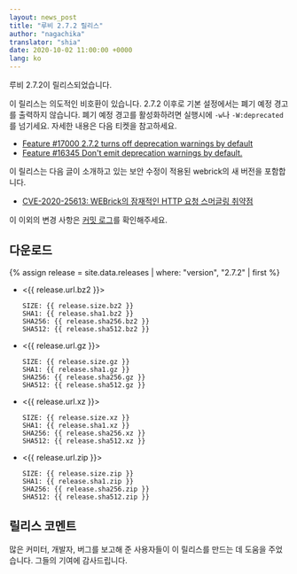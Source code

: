 ```yaml
---
layout: news_post
title: "루비 2.7.2 릴리스"
author: "nagachika"
translator: "shia"
date: 2020-10-02 11:00:00 +0000
lang: ko
---
```


루비 2.7.2이 릴리스되었습니다.

이 릴리스는 의도적인 비호환이 있습니다. 2.7.2 이후로 기본 설정에서는 폐기 예정 경고를 출력하지 않습니다.
폐기 예정 경고를 활성화하려면 실행시에 `-w`나 `-W:deprecated`를 넘기세요.
자세한 내용은 다음 티켓을 참고하세요.

* [Feature #17000 2.7.2 turns off deprecation warnings by default](https://bugs.ruby-lang.org/issues/17000)
* [Feature #16345 Don't emit deprecation warnings by default.](https://bugs.ruby-lang.org/issues/16345)

이 릴리스는 다음 글이 소개하고 있는 보안 수정이 적용된 webrick의 새 버전을 포함합니다.

* [CVE-2020-25613: WEBrick의 잠재적인 HTTP 요청 스머글링 취약점](/ko/news/2020/09/29/http-request-smuggling-cve-2020-25613/)

이 이외의 변경 사항은 [커밋 로그](https://github.com/ruby/ruby/compare/v2_7_1...v2_7_2)를 확인해주세요.

## 다운로드

{% assign release = site.data.releases | where: "version", "2.7.2" | first %}

* <{{ release.url.bz2 }}>

      SIZE: {{ release.size.bz2 }}
      SHA1: {{ release.sha1.bz2 }}
      SHA256: {{ release.sha256.bz2 }}
      SHA512: {{ release.sha512.bz2 }}

* <{{ release.url.gz }}>

      SIZE: {{ release.size.gz }}
      SHA1: {{ release.sha1.gz }}
      SHA256: {{ release.sha256.gz }}
      SHA512: {{ release.sha512.gz }}

* <{{ release.url.xz }}>

      SIZE: {{ release.size.xz }}
      SHA1: {{ release.sha1.xz }}
      SHA256: {{ release.sha256.xz }}
      SHA512: {{ release.sha512.xz }}

* <{{ release.url.zip }}>

      SIZE: {{ release.size.zip }}
      SHA1: {{ release.sha1.zip }}
      SHA256: {{ release.sha256.zip }}
      SHA512: {{ release.sha512.zip }}

## 릴리스 코멘트

많은 커미터, 개발자, 버그를 보고해 준 사용자들이 이 릴리스를 만드는 데 도움을 주었습니다.
그들의 기여에 감사드립니다.
